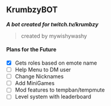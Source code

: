 ## **KrumbzyBOT**

***A bot created for twitch.tv/krumbzy***
> created by mywishywashy

#### Plans for the Future 
- [x] Gets roles based on emote name
- [ ] Help Menu to DM user
- [ ] Change Nicknames
- [ ] Add MiniGames
- [ ] Mod features to tempban/tempmute
- [ ] Level system with leaderboard
